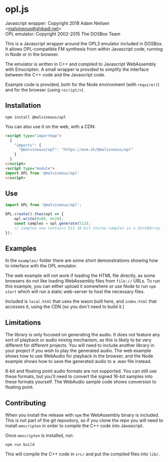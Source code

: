 # opl.js
Javascript wrapper: Copyright 2018 Adam Nielsen <<malvineous@shikadi.net>>  
OPL emulator: Copyright 2002-2015 The DOSBox Team  

This is a Javascript wrapper around the OPL3 emulator included in DOSBox.  It
allows OPL-compatible FM synthesis from within Javascript code, running in Node
or in the browser.

The emulator is written in C++ and compiled to Javascript WebAssembly with
Emscripten.  A small wrapper is provided to simplify the interface between the
C++ code and the Javascript code.

Example code is provided, both for the Node environment (with `require()`) and
for the browser (using `<script/>`).

## Installation
```
npm install @malvineous/opl
```

You can also use it on the web, with a CDN:

```html
<script type="importmap">
  {
    "imports": {
      "@malvineous/opl": "https://esm.sh/@malvineous/opl"
    }
  }
</script>
<script type="module">
import OPL from '@malvineous/opl'
</script>
```

## Use

```js
import OPL from '@malvineous/opl';

OPL.create().then(opl => {
    opl.write(0xBD, 0x20);
    const samples = opl.generate(512);
    // samples now contains 512 16-bit stereo samples as a Uint8Array
});
```


## Examples

In the `examples/` folder there are some short demonstrations showing how to
interface with the OPL emulator.

The web example will not work if loading the HTML file directly, as some browsers
do not like loading WebAssembly files from `file://` URLs.  To run this example,
you can either upload it somewhere or use Node to run `npm start` which
will run a static web-server to host the necessary files.


Included is `local.html` that uses the wasm built here, and `index.html` that accesses it, using the CDN (so you don't need to build it.)

## Limitations

The library is only focused on generating the audio.  It does not feature any
sort of playback or audio mixing mechanism, as this is likely to be very
different for different projects.  You will need to include another library in
your project if you wish to play the generated audio.  The web example shows how
to use WebAudio for playback in the browser, and the Node example shows how to
save the generated audio to a .wav file instead.

8-bit and floating point audio formats are not supported.  You can still use
these formats, but you'll need to convert the signed 16-bit samples into these
formats yourself.  The WebAudio sample code shows conversion to floating point.

## Contributing

When you install the release with `npm` the WebAssembly binary is included.
This is not part of the git repository, so if you clone the repo you will need
to install `emscripten` in order to compile the C++ code into Javascript.

Once `emscripten` is installed, run:

```
npm run build
```

This will compile the C++ code in `src/` and put the compiled files into `lib/`.
